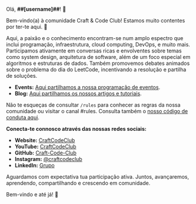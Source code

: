 Olá, **##[username]##**! 👋

Bem-vindo(a) à comunidade Craft & Code Club! Estamos muito contentes por ter-te aqui. 🚀

Aqui, a paixão e o conhecimento encontram-se num amplo espectro que inclui programação, infraestrutura, cloud computing, DevOps, e muito mais. Participamos ativamente em conversas ricas e envolventes sobre temas como system design, arquitetura de software, além de um foco especial em algoritmos e estruturas de dados. Também promovemos debates animados sobre o problema do dia do LeetCode, incentivando a resolução e partilha de soluções.


- **Events:** [Aqui partilhamos a nossa programação de eventos](https://craftcodeclub.io/events).
- **Blog:** [Aqui partilhamos os nossos artigos e tutoriais](https://craftcodeclub.io/blog).

Não te esqueças de consultar `/rules` para conhecer as regras da nossa comunidade ou visitar o canal #rules. Consulta também o [nosso código de conduta aqui](https://craftcodeclub.io/codigo-conduta).

**Conecta-te connosco através das nossas redes sociais:**

- **Website:** [CraftCodeClub](https://craftcodeclub.io/)
- **YouTube:** [CraftCodeClub](https://www.youtube.com/@CraftCodeClub)
- **GitHub:** [Craft-Code-Club](https://github.com/craft-code-club)
- **Instagram:** [@craftcodeclub](https://www.instagram.com/craftcodeclub/)
- **LinkedIn:** [Grupo](https://www.linkedin.com/groups/9557921/)

Aguardamos com expectativa tua participação ativa. Juntos, avançaremos, aprendendo, compartilhando e crescendo em comunidade.

Bem-vindo e até já! 🌟
